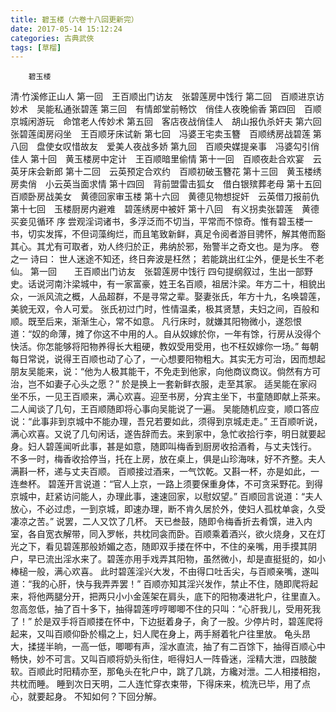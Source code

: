 ```yaml
---
title: 碧玉楼（六卷十八回更新完）
date: 2017-05-14 15:12:24
categories: 古典武俠
tags: [草榴]
---
```

        碧玉楼
清·竹溪修正山人
第一回　王百顺出门访友　张碧莲房中饯行
第二回　百顺进京访妙术　吴能私通张碧莲
第三回　有情郎堂前畅饮　俏佳人夜晚偷香
第四回　百顺京城闲游玩　命馆老人传妙术
第五回　客店夜战俏佳人　胡山报仇杀奸夫
第六回　张碧莲闺房闷坐　王百顺牙床试新
第七回　冯婆王宅卖玉簪　百顺绣房战碧莲
第八回　盘使女叹惜故友　爱美人夜战多娇
第九回　百顺央媒提亲事　冯婆勾引俏佳人
第十回　黄玉楼房中定计　王百顺暗里偷情
第十一回　百顺夜赴合欢宴　云英牙床会新郎
第十二回　云英预定合欢约　百顺初破玉簪花
第十三回　黄玉楼绣房卖俏　小云英当面求情
第十四回　背前盟雷击狐女　借白银殡葬老母
第十五回　百顺卧房战美女　黄德回家审玉楼
第十六回　黄德见物想捉奸　云英借刀报前仇
第十七回　玉楼厨房内避难　碧莲绣房中被奸
第十八回　有义拐卖张碧莲　黄德买妾见循环
序
尝观淫词诸书，多浮泛而不切当，平常而不惊奇。惟有碧玉楼一书，切实发挥，不但词藻绚烂，而且笔致新鲜，真足令阅者游目骋怀，解其倦而豁其心。其尤有可取者，劝人终归於正，弗纳於邪，殆警半之奇文也。是为序。
卷之一
诗曰：
世人迷途不知还，终日奔波是枉然；
若能跳出红尘外，便是长生不老仙。
第一回　　王百顺出门访友　张碧莲房中饯行
四句提纲叙过，生出一部野史。话说河南汴梁城中，有一家富豪，姓王名百顺，祖居汴梁。年方二十，相貌出众，一派风流之概，人品超群，不是寻常之辈。娶妻张氏，年方十九，名唤碧莲，美貌无双，令人可爱。
张氏初过门时，性情温柔，极其贤慧，夫妇之间，百般和顺。既至后来，渐渐生心，常不如意。
凡行床时，就嫌其阳物微小，遂怨恨道：“奴的命薄，摊了你这不中用的人。自从奴嫁於你，一年有馀，行房从没得个快活。你怎能够将阳物养得长大粗硬，教奴受用受用，也不枉奴嫁你一场。”
每朝每日常说，说得王百顺也动了心了，一心想要阳物粗大。其实无方可治，因而想起朋友吴能来，说：“他为人极其能干，不免走到他家，向他商议商议。倘然有方可治，岂不如妻子心头之愿？”
於是换上一套新鲜衣服，走至其家。
适吴能在家闷坐不乐，一见王百顺来，满心欢喜。迎至书房，分宾主坐下，书童随即献上茶来。二人闻谈了几句，王百顺随即将心事向吴能说了一遍。
吴能随机应变，顺口答应说：“此事非到京城中不能办理，吾兄若要如此，须得到京城走走。”
王百顺听说，满心欢喜。又说了几句闲话，遂告辞而去。来到家中，急忙收拾行李，明日就要起身。妇人碧莲闻听此事，甚是如意，随即叫梅香到厨房收拾酒肴，与丈夫饯行。
不多一时，梅香收拾停当，托在上房，放在桌上，俱是山珍海味，好不齐整。夫人满斟一杯，递与丈夫百顺。
百顺接过酒来，一气饮乾。又斟一杯，亦是如此，一连叁杯。
碧莲开言说道：“官人上京，一路上须要保重身体，不可贪采野花。到得京城中，赶紧访问能人，办理此事，速速回家，以慰奴望。”
百顺回言说道：“夫人放心，不必过虑，一到京城，即速办理，断不肯久居於外，使妇人孤枕单衾，久受凄凉之苦。”
说罢，二人又饮了几杯。
天已叁鼓，随即令梅香折去肴馔，进入内室，各自宽衣解带，同入罗帐，共枕同衾而卧。百顺乘着酒兴，欲火烧身，又在灯光之下，看见碧莲那般娇媚之态，随即双手搂在怀中，不住的亲嘴，用手摸其阴户，早已流出淫水来了。碧莲亦用手戏弄其阳物，虽然微小，却是直挺挺的，如小棒槌一般，满心欢喜。
此时碧莲淫兴大发，不由得口吐舌尖，与百顺亲嘴，遂叫道：“我的心肝，快与我弄弄罢！”
百顺亦知其淫兴发作，禁止不住，随即爬将起来，将他两腿分开，把两只小小金莲架在肩头，底下的阳物凑进牝户，往里直入。忽高忽低，抽了百十多下，抽得碧莲哼哼唧唧不住的只叫：“心肝我儿，受用死我了！”
於是双手将百顺搂在怀中，下边挺着身子，肏了一股。少停片时，碧莲爬将起来，又叫百顺仰卧於榻之上，妇人爬在身上，两手掰着牝户往里放。
龟头昂大，揉搓半晌，一高一低，唧唧有声，淫水直流，抽了有二百馀下，抽得百顺心中畅快，妙不可言。又叫百顺将奶头衔住，咂得妇人一阵昏迷，淫精大泄，四肢酸软。百顺此时阳精亦至，那龟头在牝户中，跳了几跳，方纔对泄。二人相搂相抱，共枕而睡。
睡到次日天明，二人连忙穿衣束带，下得床来，梳洗已毕，用了点心，就要起身。
不知如何？下回分解。